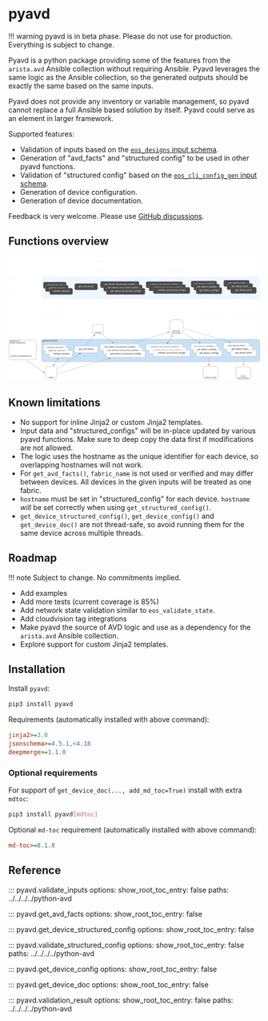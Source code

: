 <!--
  ~ Copyright (c) 2023 Arista Networks, Inc.
  ~ Use of this source code is governed by the Apache License 2.0
  ~ that can be found in the LICENSE file.
  -->

# pyavd

!!! warning
    pyavd is in beta phase. Please do not use for production. Everything is subject to change.

Pyavd is a python package providing some of the features from the `arista.avd` Ansible collection without requiring Ansible. Pyavd leverages the same logic as the Ansible collection, so the generated outputs should be exactly the same based on the same inputs.

Pyavd does not provide any inventory or variable management, so pyavd cannot replace a full Ansible based solution by itself. Pyavd could serve as an element in larger framework.

Supported features:

- Validation of inputs based on the [`eos_designs` input schema](../roles/eos_designs/docs/input-variables.md).
- Generation of "avd_facts" and "structured config" to be used in other pyavd functions.
- Validation of "structured config" based on the [`eos_cli_config_gen` input schema](../roles/eos_cli_config_gen/docs/input-variables.md).
- Generation of device configuration.
- Generation of device documentation.

Feedback is very welcome. Please use [GitHub discussions](https://github.com/aristanetworks/ansible-avd/discussions).

## Functions overview

![Arista AVD Overview](_media/pyavd_functions_dark.svg#only-dark)
![Arista AVD Overview](_media/pyavd_functions_light.svg#only-light)

## Known limitations

- No support for inline Jinja2 or custom Jinja2 templates.
- Input data and "structured_configs" will be in-place updated by various pyavd functions.
  Make sure to deep copy the data first if modifications are not allowed.
- The logic uses the hostname as the unique identifier for each device, so overlapping hostnames will not work.
- For `get_avd_facts()`, `fabric_name` is not used or verified and may differ between devices.
  All devices in the given inputs will be treated as one fabric.
- `hostname` must be set in "structured_config" for each device. `hostname` *will* be set correctly when using `get_structured_config()`.
- `get_device_structured_config()`, `get_device_config()` and `get_device_doc()` are not thread-safe, so avoid running them for the same device across multiple threads.

## Roadmap

!!! note
    Subject to change. No commitments implied.

- Add examples
- Add more tests (current coverage is 85%)
- Add network state validation similar to `eos_validate_state`.
- Add cloudvision tag integrations
- Make pyavd the source of AVD logic and use as a dependency for the `arista.avd` Ansible collection.
- Explore support for custom Jinja2 templates.

## Installation

Install `pyavd`:

```sh
pip3 install pyavd
```

Requirements (automatically installed with above command):

```ini
jinja2>=3.0
jsonschema>=4.5.1,<4.18
deepmerge>=1.1.0
```

### Optional requirements

For support of `get_device_doc(..., add_md_toc=True)` install with extra `mdtoc`:

```sh
pip3 install pyavd[mdtoc]
```

Optional `md-toc` requirement (automatically installed with above command):

```ini
md-toc>=8.1.8
```

## Reference

::: pyavd.validate_inputs
    options:
      show_root_toc_entry: false
      paths: ../../../../python-avd

::: pyavd.get_avd_facts
    options:
      show_root_toc_entry: false

::: pyavd.get_device_structured_config
    options:
      show_root_toc_entry: false

::: pyavd.validate_structured_config
    options:
      show_root_toc_entry: false
      paths: ../../../../python-avd

::: pyavd.get_device_config
    options:
      show_root_toc_entry: false

::: pyavd.get_device_doc
    options:
      show_root_toc_entry: false

::: pyavd.validation_result
    options:
      show_root_toc_entry: false
      paths: ../../../../python-avd
<!-- TODO: Add docs for AvdPoolManager, but it is not possible today since it is under the vendored code.-->
